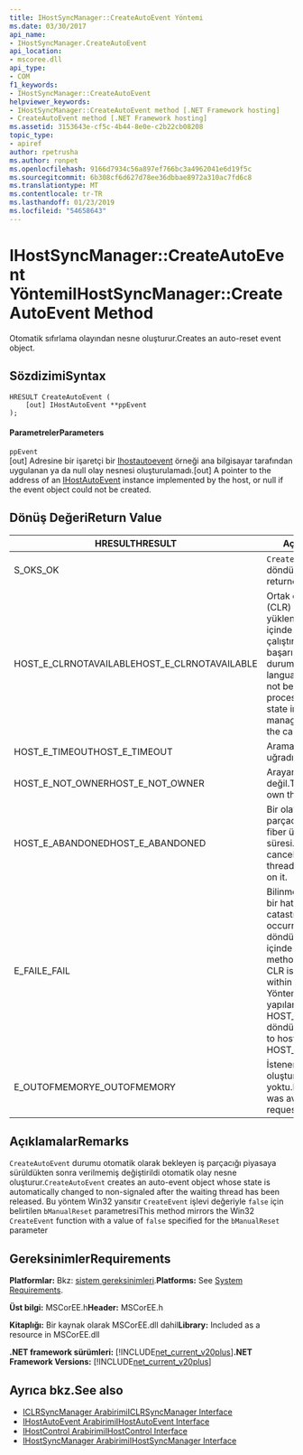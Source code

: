 ```yaml
---
title: IHostSyncManager::CreateAutoEvent Yöntemi
ms.date: 03/30/2017
api_name:
- IHostSyncManager.CreateAutoEvent
api_location:
- mscoree.dll
api_type:
- COM
f1_keywords:
- IHostSyncManager::CreateAutoEvent
helpviewer_keywords:
- IHostSyncManager::CreateAutoEvent method [.NET Framework hosting]
- CreateAutoEvent method [.NET Framework hosting]
ms.assetid: 3153643e-cf5c-4b44-8e0e-c2b22cb08208
topic_type:
- apiref
author: rpetrusha
ms.author: ronpet
ms.openlocfilehash: 9166d7934c56a897ef766bc3a4962041e6d19f5c
ms.sourcegitcommit: 6b308cf6d627d78ee36dbbae8972a310ac7fd6c8
ms.translationtype: MT
ms.contentlocale: tr-TR
ms.lasthandoff: 01/23/2019
ms.locfileid: "54658643"
---
```

# <a name="ihostsyncmanagercreateautoevent-method"></a><span data-ttu-id="465a3-102">IHostSyncManager::CreateAutoEvent Yöntemi</span><span class="sxs-lookup"><span data-stu-id="465a3-102">IHostSyncManager::CreateAutoEvent Method</span></span>
<span data-ttu-id="465a3-103">Otomatik sıfırlama olayından nesne oluşturur.</span><span class="sxs-lookup"><span data-stu-id="465a3-103">Creates an auto-reset event object.</span></span>  
  
## <a name="syntax"></a><span data-ttu-id="465a3-104">Sözdizimi</span><span class="sxs-lookup"><span data-stu-id="465a3-104">Syntax</span></span>  
  
```  
HRESULT CreateAutoEvent (  
    [out] IHostAutoEvent **ppEvent  
);  
```  
  
#### <a name="parameters"></a><span data-ttu-id="465a3-105">Parametreler</span><span class="sxs-lookup"><span data-stu-id="465a3-105">Parameters</span></span>  
 `ppEvent`  
 <span data-ttu-id="465a3-106">[out] Adresine bir işaretçi bir [Ihostautoevent](../../../../docs/framework/unmanaged-api/hosting/ihostautoevent-interface.md) örneği ana bilgisayar tarafından uygulanan ya da null olay nesnesi oluşturulamadı.</span><span class="sxs-lookup"><span data-stu-id="465a3-106">[out] A pointer to the address of an [IHostAutoEvent](../../../../docs/framework/unmanaged-api/hosting/ihostautoevent-interface.md) instance implemented by the host, or null if the event object could not be created.</span></span>  
  
## <a name="return-value"></a><span data-ttu-id="465a3-107">Dönüş Değeri</span><span class="sxs-lookup"><span data-stu-id="465a3-107">Return Value</span></span>  
  
|<span data-ttu-id="465a3-108">HRESULT</span><span class="sxs-lookup"><span data-stu-id="465a3-108">HRESULT</span></span>|<span data-ttu-id="465a3-109">Açıklama</span><span class="sxs-lookup"><span data-stu-id="465a3-109">Description</span></span>|  
|-------------|-----------------|  
|<span data-ttu-id="465a3-110">S_OK</span><span class="sxs-lookup"><span data-stu-id="465a3-110">S_OK</span></span>|<span data-ttu-id="465a3-111">`CreateAutoEvent` başarıyla döndürüldü.</span><span class="sxs-lookup"><span data-stu-id="465a3-111">`CreateAutoEvent` returned successfully.</span></span>|  
|<span data-ttu-id="465a3-112">HOST_E_CLRNOTAVAILABLE</span><span class="sxs-lookup"><span data-stu-id="465a3-112">HOST_E_CLRNOTAVAILABLE</span></span>|<span data-ttu-id="465a3-113">Ortak dil çalışma zamanı (CLR) işlem içine yüklenmemiş olan veya CLR içinde yönetilen kod çalıştıramaz veya çağrı başarılı şekilde işleme bir durumda değil.</span><span class="sxs-lookup"><span data-stu-id="465a3-113">The common language runtime (CLR) has not been loaded into a process, or the CLR is in a state in which it cannot run managed code or process the call successfully.</span></span>|  
|<span data-ttu-id="465a3-114">HOST_E_TIMEOUT</span><span class="sxs-lookup"><span data-stu-id="465a3-114">HOST_E_TIMEOUT</span></span>|<span data-ttu-id="465a3-115">Arama zaman aşımına uğradı.</span><span class="sxs-lookup"><span data-stu-id="465a3-115">The call timed out.</span></span>|  
|<span data-ttu-id="465a3-116">HOST_E_NOT_OWNER</span><span class="sxs-lookup"><span data-stu-id="465a3-116">HOST_E_NOT_OWNER</span></span>|<span data-ttu-id="465a3-117">Arayan bir kilide sahip değil.</span><span class="sxs-lookup"><span data-stu-id="465a3-117">The caller does not own the lock.</span></span>|  
|<span data-ttu-id="465a3-118">HOST_E_ABANDONED</span><span class="sxs-lookup"><span data-stu-id="465a3-118">HOST_E_ABANDONED</span></span>|<span data-ttu-id="465a3-119">Bir olay engellenen bir iş parçacığı iptal edildi veya fiber üzerinde bekleme süresi.</span><span class="sxs-lookup"><span data-stu-id="465a3-119">An event was canceled while a blocked thread or fiber was waiting on it.</span></span>|  
|<span data-ttu-id="465a3-120">E_FAIL</span><span class="sxs-lookup"><span data-stu-id="465a3-120">E_FAIL</span></span>|<span data-ttu-id="465a3-121">Bilinmeyen geri dönülemez bir hata oluştu.</span><span class="sxs-lookup"><span data-stu-id="465a3-121">An unknown catastrophic failure occurred.</span></span> <span data-ttu-id="465a3-122">Bir yöntem E_FAIL döndüğünde, CLR artık işlem içinde kullanılamaz.</span><span class="sxs-lookup"><span data-stu-id="465a3-122">When a method returns E_FAIL, the CLR is no longer usable within the process.</span></span> <span data-ttu-id="465a3-123">Yöntemleri barındırma yapılan sonraki çağrılar HOST_E_CLRNOTAVAILABLE döndürür.</span><span class="sxs-lookup"><span data-stu-id="465a3-123">Subsequent calls to hosting methods return HOST_E_CLRNOTAVAILABLE.</span></span>|  
|<span data-ttu-id="465a3-124">E_OUTOFMEMORY</span><span class="sxs-lookup"><span data-stu-id="465a3-124">E_OUTOFMEMORY</span></span>|<span data-ttu-id="465a3-125">İstenen olay nesnesi oluşturmak yeterli bellek yoktu.</span><span class="sxs-lookup"><span data-stu-id="465a3-125">Not enough memory was available to create the requested event object.</span></span>|  
  
## <a name="remarks"></a><span data-ttu-id="465a3-126">Açıklamalar</span><span class="sxs-lookup"><span data-stu-id="465a3-126">Remarks</span></span>  
 <span data-ttu-id="465a3-127">`CreateAutoEvent` durumu otomatik olarak bekleyen iş parçacığı piyasaya sürüldükten sonra verilmemiş değiştirildi otomatik olay nesne oluşturur.</span><span class="sxs-lookup"><span data-stu-id="465a3-127">`CreateAutoEvent` creates an auto-event object whose state is automatically changed to non-signaled after the waiting thread has been released.</span></span> <span data-ttu-id="465a3-128">Bu yöntem Win32 yansıtır `CreateEvent` işlevi değeriyle `false` için belirtilen `bManualReset` parametresi</span><span class="sxs-lookup"><span data-stu-id="465a3-128">This method mirrors the Win32 `CreateEvent` function with a value of `false` specified for the `bManualReset` parameter</span></span>  
  
## <a name="requirements"></a><span data-ttu-id="465a3-129">Gereksinimler</span><span class="sxs-lookup"><span data-stu-id="465a3-129">Requirements</span></span>  
 <span data-ttu-id="465a3-130">**Platformlar:** Bkz: [sistem gereksinimleri](../../../../docs/framework/get-started/system-requirements.md).</span><span class="sxs-lookup"><span data-stu-id="465a3-130">**Platforms:** See [System Requirements](../../../../docs/framework/get-started/system-requirements.md).</span></span>  
  
 <span data-ttu-id="465a3-131">**Üst bilgi:** MSCorEE.h</span><span class="sxs-lookup"><span data-stu-id="465a3-131">**Header:** MSCorEE.h</span></span>  
  
 <span data-ttu-id="465a3-132">**Kitaplığı:** Bir kaynak olarak MSCorEE.dll dahil</span><span class="sxs-lookup"><span data-stu-id="465a3-132">**Library:** Included as a resource in MSCorEE.dll</span></span>  
  
 <span data-ttu-id="465a3-133">**.NET framework sürümleri:** [!INCLUDE[net_current_v20plus](../../../../includes/net-current-v20plus-md.md)]</span><span class="sxs-lookup"><span data-stu-id="465a3-133">**.NET Framework Versions:** [!INCLUDE[net_current_v20plus](../../../../includes/net-current-v20plus-md.md)]</span></span>  
  
## <a name="see-also"></a><span data-ttu-id="465a3-134">Ayrıca bkz.</span><span class="sxs-lookup"><span data-stu-id="465a3-134">See also</span></span>
- [<span data-ttu-id="465a3-135">ICLRSyncManager Arabirimi</span><span class="sxs-lookup"><span data-stu-id="465a3-135">ICLRSyncManager Interface</span></span>](../../../../docs/framework/unmanaged-api/hosting/iclrsyncmanager-interface.md)
- [<span data-ttu-id="465a3-136">IHostAutoEvent Arabirimi</span><span class="sxs-lookup"><span data-stu-id="465a3-136">IHostAutoEvent Interface</span></span>](../../../../docs/framework/unmanaged-api/hosting/ihostautoevent-interface.md)
- [<span data-ttu-id="465a3-137">IHostControl Arabirimi</span><span class="sxs-lookup"><span data-stu-id="465a3-137">IHostControl Interface</span></span>](../../../../docs/framework/unmanaged-api/hosting/ihostcontrol-interface.md)
- [<span data-ttu-id="465a3-138">IHostSyncManager Arabirimi</span><span class="sxs-lookup"><span data-stu-id="465a3-138">IHostSyncManager Interface</span></span>](../../../../docs/framework/unmanaged-api/hosting/ihostsyncmanager-interface.md)
